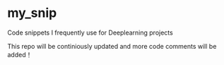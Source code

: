 # my_snip
Code snippets I frequently use for Deeplearning projects

This repo will be continiously updated and more code comments will be added！
